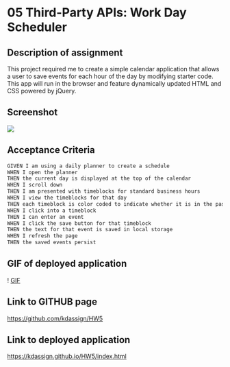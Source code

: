 # 05 Third-Party APIs: Work Day Scheduler

## Description of assignment
This project required me to create a simple calendar application that allows a user to save events for each hour of the day by modifying starter code. This app will run in the browser and feature dynamically updated HTML and CSS powered by jQuery.

## Screenshot 
![](https://i.ibb.co/0D3kLFg/work-day-scheduler.png)

## Acceptance Criteria

```md
GIVEN I am using a daily planner to create a schedule
WHEN I open the planner
THEN the current day is displayed at the top of the calendar
WHEN I scroll down
THEN I am presented with timeblocks for standard business hours
WHEN I view the timeblocks for that day
THEN each timeblock is color coded to indicate whether it is in the past, present, or future
WHEN I click into a timeblock
THEN I can enter an event
WHEN I click the save button for that timeblock
THEN the text for that event is saved in local storage
WHEN I refresh the page
THEN the saved events persist
```
## GIF of deployed application
! [GIF](https://imgur.com/yjI31nN)
## Link to GITHUB page
https://github.com/kdassign/HW5

## Link to deployed application
https://kdassign.github.io/HW5/index.html

